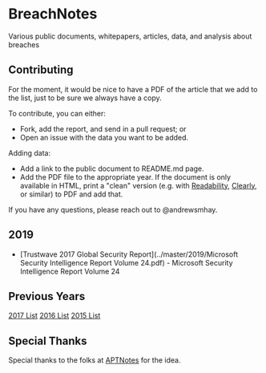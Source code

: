 # BreachNotes
Various public documents, whitepapers, articles, data, and analysis about breaches

## Contributing
For the moment, it would be nice to have a PDF of the article that we add to the list, just to be sure we always have a copy.

To contribute, you can either:
* Fork, add the report, and send in a pull request; or
* Open an issue with the data you want to be added.

Adding data:
* Add a link to the public document to README.md page.
* Add the PDF file to the appropriate year. If the document is only available in HTML, print a "clean" version (e.g. with [Readability](https://readability.com/), [Clearly](https://evernote.com/clearly/), or similar) to PDF and add that.

If you have any questions, please reach out to @andrewsmhay.

## 2019

* [Trustwave 2017 Global Security Report](../master/2019/Microsoft Security Intelligence Report Volume 24.pdf) - Microsoft Security Intelligence Report Volume 24


## Previous Years
[2017 List](https://github.com/andrewsmhay/BreachNotes/tree/master/2017/README.md)
[2016 List](https://github.com/andrewsmhay/BreachNotes/tree/master/2016/README.md)
[2015 List](https://github.com/andrewsmhay/BreachNotes/tree/master/2015/README.md)

## Special Thanks
Special thanks to the folks at [APTNotes](https://github.com/kbandla/APTnotes) for the idea.
